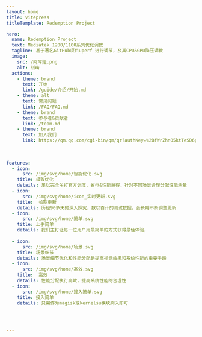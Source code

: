 ```yaml
---
layout: home
title: vitepress 
titleTemplate: Redemption Project

hero:
  name: Redemption Project
  text: Mediatek 1200/1100系列优化调教
  tagline: 基于著名GitHub项目uperf 进行调节，及其CPU&GPU降压调教
  image:
    src: /阿库娅.png
    alt: 刻晴
  actions:
    - theme: brand
      text: 开始
      link: /guide/介绍/开始.md
    - theme: alt
      text: 常见问题
      link: /FAQ/FAQ.md
    - theme: brand
      text: 参与者&贡献者
      link: /team.md
    - theme: brand
      text: 加入我们
      link: https://qm.qq.com/cgi-bin/qm/qr?authKey=%2BfWrZhn05ktTeSD6pibD%2Bwj1YbcZtH6p0wOibi73W94wSO2ejrzDkAt00QZ%2Fb6wY&k=iS97v7KIEHcH2bfK3BFnSnidXmNdLC3v&noverify=0
  
   
      
features:
  - icon: 
      src: /img/svg/home/智能优化.svg
    title: 极致优化
    details: 足以完全吊打官方调度，省电&性能兼得，针对不同场景合理分配性能余量
  - icon:
      src: /img/svg/home/icon_实时更新.svg
    title:  长期更新
    details: 历经90多天的深入探究，数以百计的测试数据，会长期不断调整更新
  - icon:
      src: /img/svg/home/简单.svg
    title: 上手简单
    details: 我们主打让每一位用户用最简单的方式获得最佳体验，
    
  - icon: 
      src: /img/svg/home/场景.svg
    title: 场景细节
    details: 场景细节优化和性能分配是提高视觉效果和系统性能的重要手段
  - icon:
      src: /img/svg/home/高效.svg
    title:  高效
    details: 性能分配执行高效，提高系统性能的合理性
  - icon:
      src: /img/svg/home/接入简单.svg
    title: 接入简单
    details: 只需作为magisk或kernelsu模块刷入即可
    
   


---
```

        
